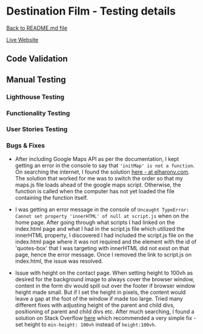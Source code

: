 # Destination Film - Testing details

[Back to README.md file](README.md)

[Live Website](https://mosull20.github.io/destination-film-ms2/)

## Code Validation

## Manual Testing
### Lighthouse Testing
### Functionality Testing
### User Stories Testing
### Bugs & Fixes

* After including Google Maps API as per the documentation, I kept getting an error in the console to say that `'initMap' is not a function`. On searching the internet, I found the solution [here - at elharony.com](https://www.elharony.com/initmap-is-not-a-function/). The solution that worked for me was to switch the order so that my maps.js file loads ahead of the google maps script. Otherwise, the function is called when the computer has not yet loaded the file containing the function itself. 

* I was getting an error message in the console of `Uncaught TypeError: Cannot set property 'innerHTML' of null at script.js` when on the home page. After going through what scripts I had linked on the index.html page and what I had in the script.js file which utilized the innerHTML property, I discovered I had included the script.js file on the index.html page where it was not required and the element with the id of 'quotes-box' that I was targeting with innerHTML did not exist on that page, hence the error message. Once I removed the link to script.js on index.html, the issue was resolved. 

* Issue with height on the contact page. When setting height to 100vh as desired for the background image to always cover the browser window, content in the form div would spill out over the footer if browser window height made small. But if I set the height in pixels, the content would leave a gap at the foot of the window if made too large. Tried many different fixes with adjusting height of the parent and child divs, positioning of parent and child divs etc. After much searching, I found a solution on Stack Overflow [here](https://stackoverflow.com/questions/52394425/100vh-cuts-off-content-when-window-height-is-small) which recommended a very simple fix - set height to `min-height: 100vh` instead of `height:100vh`.